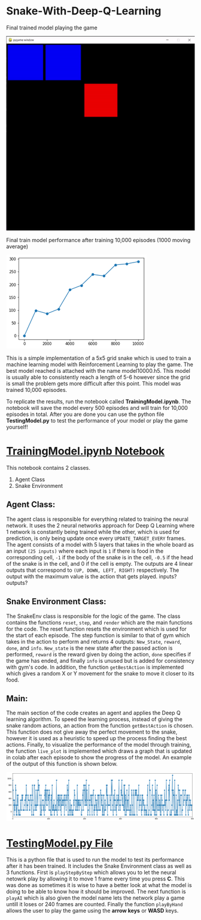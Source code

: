 
# Snake-With-Deep-Q-Learning
Final trained model playing the game

![Final Trained Model](images/gameEx.gif)

Final train model performance after training 10,000 episodes (1000 moving average)

![Example](images/final_performance.png)

This is a simple implementation of a 5x5 grid snake which is used to train a machine learning model with Reinforcement Learning to play the game. The best model reached is attached with the name model10000.h5. This model is usually able to consistently reach a length of 5-6 however since the grid is small the problem gets more difficult after this point. This model was trained 10,000 episodes.

To replicate the results, run the notebook called **TrainingModel.ipynb**. The notebook will save the model every 500 episodes and will train for 10,000 episodes in total. After you are done you can use the python file **TestingModel.py** to test the performance of your model or play the game yourself!

# [TrainingModel.ipynb Notebook](TrainingModel.ipynb)

This notebook contains 2 classes.
1. Agent Class
2. Snake Environment

## Agent Class:
The agent class is responsible for everything related to training the neural network. It uses the 2 neural networks approach for Deep Q Learning where 1 network is constantly being trained while the other, which is used for prediction, is only being update once every `UPDATE_TARGET_EVERY` frames. The agent consists of a model with 5 layers that takes in the whole board as an input `(25 inputs)` where each input is `1` if there is food in the corresponding cell, `-1` if the body of the snake is in the cell, `-0.5` if the head of the snake is in the cell, and 0 if the cell is empty. The outputs are 4 linear outputs that correspond to `(UP, DOWN, LEFT, RIGHT)` respectively. The output with the maximum value is the action that gets played.
inputs? outputs?
## Snake Environment Class:
The SnakeEnv class is responsible for the logic of the game. The class contains the functions `reset`, `step`, and `render` which are the main functions for the code. The reset function resets the environment which is used for the start of each episode. The step function is similar to that of gym which takes in the action to perform and returns 4 outputs: `New_State`, `reward`, `done`, and `info`. `New_state` is the new state after the passed action is performed, `reward` is the reward given by doing the action, `done` specifies if the game has ended, and finally `info` is unused but is added for consistency with gym's code. In addition, the function `getBestAction` is implemented which gives a random X or Y movement for the snake to move it closer to its food.
## Main:
The main section of the code creates an agent and applies the Deep Q learning algorithm. To speed the learning process, instead of giving the snake random actions, an action from the function `getBestAction` is chosen. This function does not give away the perfect movement to the snake, however it is used as a heuristic to speed up the process finding the best actions. Finally, to visualize the performance of the model through training, the function `live_plot` is implemented which draws a graph that is updated in colab after each episode to show the progress of the model. An example of the output of this function is shown below.

![Example](images/live_plot.png)
# [TestingModel.py File](TestingModel.py)
This is a python file that is used to run the model to test its performance after it has been trained. It includes the Snake Environment class as well as 3 functions. First is `playStepByStep` which allows you to let the neural netowrk play by allowing it to move 1 frame every time you press **C**. This was done as sometimes it is wise to have a better look at what the model is doing to be able to know how it should be improved. The next function is `playAI` which is also given the model name lets the network play a game untill it loses or 240 frames are counted. Finally the function `playByHand` allows the user to play the game using the **arrow keys** or **WASD** keys.
